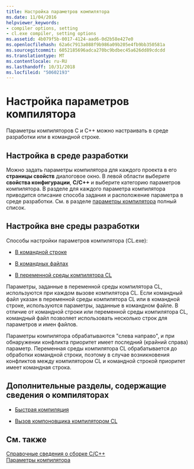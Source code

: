 ```yaml
---
title: Настройка параметров компилятора
ms.date: 11/04/2016
helpviewer_keywords:
- compiler options, setting
- cl.exe compiler, setting options
ms.assetid: 4b079f5b-0017-4124-aad6-0d2b58e427e0
ms.openlocfilehash: 62a6c7913a088f9b986a09b205e4fb9bb350581a
ms.sourcegitcommit: 6052185696adca270bc9bdbec45a626dd89cdcdd
ms.translationtype: MT
ms.contentlocale: ru-RU
ms.lasthandoff: 10/31/2018
ms.locfileid: "50602193"
---
```

# <a name="setting-compiler-options"></a>Настройка параметров компилятора

Параметры компиляторов C и C++ можно настраивать в среде разработки или в командной строке.

## <a name="in-the-development-environment"></a>Настройка в среде разработки

Можно задать параметры компилятора для каждого проекта в его **страницы свойств** диалоговое окно. В левой области выберите **свойства конфигурации**, **C/C++** и выберите категорию параметров компилятора. В разделе для каждого параметра компилятора приводится описание способа задания и расположение параметра в среде разработки. См. в разделе [параметры компилятора](../../build/reference/compiler-options.md) полный список.

## <a name="outside-the-development-environment"></a>Настройка вне среды разработки

Способы настройки параметров компилятора (CL.exe):

- [В командной строке](../../build/reference/compiler-command-line-syntax.md)

- [В командных файлах](../../build/reference/cl-command-files.md)

- [В переменной среды компилятора CL](../../build/reference/cl-environment-variables.md)

Параметры, заданные в переменной среды компилятора CL, используются при каждом вызове компилятора CL. Если командный файл указан в переменной среды компилятора CL или в командной строке, используются параметры, заданные в командном файле. В отличие от командной строки или переменной среды компилятора CL, командный файл позволяет использовать несколько строк для параметров и имен файлов.

Параметры компилятора обрабатываются "слева направо", и при обнаружении конфликта приоритет имеет последний (крайний справа) параметр. Переменная среды компилятора CL обрабатывается до обработки командной строки, поэтому в случае возникновения конфликтов между компилятором CL и командной строкой приоритет имеет командная строка.

## <a name="additional-compiler-topics"></a>Дополнительные разделы, содержащие сведения о компиляторах

- [Быстрая компиляция](../../build/reference/fast-compilation.md)

- [Вызов компоновщика компилятором CL](../../build/reference/cl-invokes-the-linker.md)

## <a name="see-also"></a>См. также

[Справочные сведения о сборке C/C++](../../build/reference/c-cpp-building-reference.md)<br/>
[Параметры компилятора](../../build/reference/compiler-options.md)